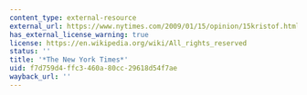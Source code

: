 ```yaml
---
content_type: external-resource
external_url: https://www.nytimes.com/2009/01/15/opinion/15kristof.html
has_external_license_warning: true
license: https://en.wikipedia.org/wiki/All_rights_reserved
status: ''
title: '*The New York Times*'
uid: f7d759d4-ffc3-460a-80cc-29618d54f7ae
wayback_url: ''
---
```

